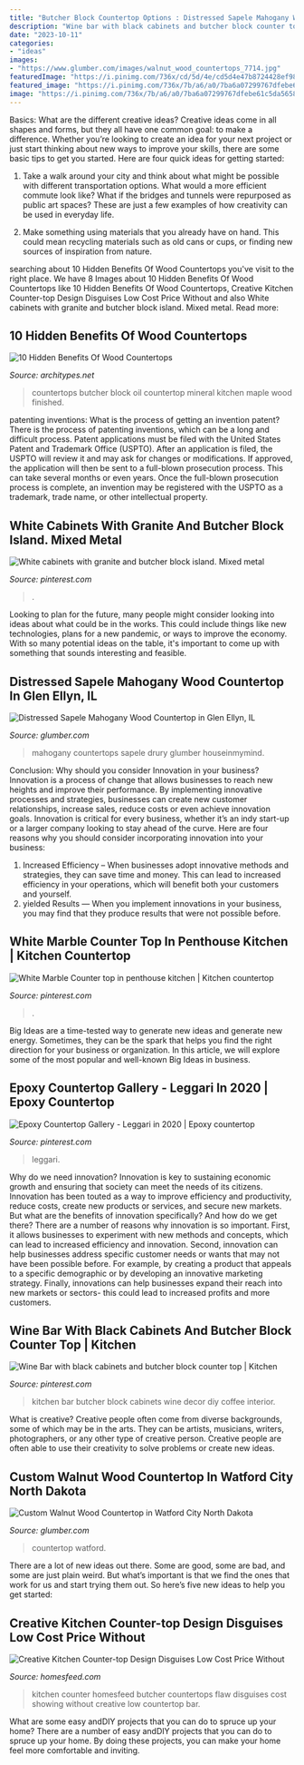 ```yaml
---
title: "Butcher Block Countertop Options : Distressed Sapele Mahogany Wood Countertop In Glen Ellyn, Il"
description: "Wine bar with black cabinets and butcher block counter top"
date: "2023-10-11"
categories:
- "ideas"
images:
- "https://www.glumber.com/images/walnut_wood_countertops_7714.jpg"
featuredImage: "https://i.pinimg.com/736x/cd/5d/4e/cd5d4e47b8724428ef982164fc7a6f13.jpg"
featured_image: "https://i.pinimg.com/736x/7b/a6/a0/7ba6a07299767dfebe61c5da56585ae7.jpg"
image: "https://i.pinimg.com/736x/7b/a6/a0/7ba6a07299767dfebe61c5da56585ae7.jpg"
---
```



Basics: What are the different creative ideas?
Creative ideas come in all shapes and forms, but they all have one common goal: to make a difference. Whether you’re looking to create an idea for your next project or just start thinking about new ways to improve your skills, there are some basic tips to get you started. Here are four quick ideas for getting started:
1. Take a walk around your city and think about what might be possible with different transportation options. What would a more efficient commute look like? What if the bridges and tunnels were repurposed as public art spaces? These are just a few examples of how creativity can be used in everyday life.

2. Make something using materials that you already have on hand. This could mean recycling materials such as old cans or cups, or finding new sources of inspiration from nature.

	

		
searching about 10 Hidden Benefits Of Wood Countertops you've visit to the right place. We have 8 Images about 10 Hidden Benefits Of Wood Countertops like 10 Hidden Benefits Of Wood Countertops, Creative Kitchen Counter-top Design Disguises Low Cost Price Without and also White cabinets with granite and butcher block island. Mixed metal. Read more:
		
    
## 10 Hidden Benefits Of Wood Countertops

<img loading=lazy src="https://architypes.net/img/countertops/butcher-block/mineral-oil-finish.jpg" onerror="this.onerror=null;this.src='https://tse2.mm.bing.net/th?id=OIP.PycEvIuQrxIkmTfDs5AY1QHaJ3&amp;pid=15.1';" alt="10 Hidden Benefits Of Wood Countertops">

_Source: architypes.net_

>countertops butcher block oil countertop mineral kitchen maple wood finished. 

	

patenting inventions: What is the process of getting an invention patent?
There is the process of patenting inventions, which can be a long and difficult process. Patent applications must be filed with the United States Patent and Trademark Office (USPTO). After an application is filed, the USPTO will review it and may ask for changes or modifications. If approved, the application will then be sent to a full-blown prosecution process. This can take several months or even years. Once the full-blown prosecution process is complete, an invention may be registered with the USPTO as a trademark, trade name, or other intellectual property.

    
## White Cabinets With Granite And Butcher Block Island. Mixed Metal

<img loading=lazy src="https://i.pinimg.com/736x/7b/a6/a0/7ba6a07299767dfebe61c5da56585ae7.jpg" onerror="this.onerror=null;this.src='https://tse4.mm.bing.net/th?id=OIP.vsq7wBc6Z5CQb4TcbLIeJQHaE8&amp;pid=15.1';" alt="White cabinets with granite and butcher block island. Mixed metal">

_Source: pinterest.com_

>. 

	

Looking to plan for the future, many people might consider looking into ideas about what could be in the works. This could include things like new technologies, plans for a new pandemic, or ways to improve the economy. With so many potential ideas on the table, it's important to come up with something that sounds interesting and feasible.

    
## Distressed Sapele Mahogany Wood Countertop In Glen Ellyn, IL

<img loading=lazy src="https://glumber.com/images/Sapele_mahogany_wood_countertops_12826_3.jpg" onerror="this.onerror=null;this.src='https://tse1.mm.bing.net/th?id=OIP.cQZqNo88A3yO93ba9mjyeAHaLG&amp;pid=15.1';" alt="Distressed Sapele Mahogany Wood Countertop in Glen Ellyn, IL">

_Source: glumber.com_

>mahogany countertops sapele drury glumber houseinmymind. 

	

Conclusion: Why should you consider Innovation in your business?
Innovation is a process of change that allows businesses to reach new heights and improve their performance. By implementing innovative processes and strategies, businesses can create new customer relationships, increase sales, reduce costs or even achieve innovation goals. Innovation is critical for every business, whether it’s an indy start-up or a larger company looking to stay ahead of the curve. Here are four reasons why you should consider incorporating innovation into your business: 
1) Increased Efficiency – When businesses adopt innovative methods and strategies, they can save time and money. This can lead to increased efficiency in your operations, which will benefit both your customers and yourself. 
2) yielded Results — When you implement innovations in your business, you may find that they produce results that were not possible before.

    
## White Marble Counter Top In Penthouse Kitchen | Kitchen Countertop

<img loading=lazy src="https://i.pinimg.com/736x/08/53/6c/08536c27f7c6ef0ecb59571a033ad3ce.jpg" onerror="this.onerror=null;this.src='https://tse1.mm.bing.net/th?id=OIP.hvgEj0MrM_i3a6_dJe_K1AHaE8&amp;pid=15.1';" alt="White Marble Counter top in penthouse kitchen | Kitchen countertop">

_Source: pinterest.com_

>. 

	

Big Ideas are a time-tested way to generate new ideas and generate new energy. Sometimes, they can be the spark that helps you find the right direction for your business or organization. In this article, we will explore some of the most popular and well-known Big Ideas in business.

    
## Epoxy Countertop Gallery - Leggari In 2020 | Epoxy Countertop

<img loading=lazy src="https://i.pinimg.com/736x/a9/42/e7/a942e71824dceb1e18b702a960ceee58.jpg" onerror="this.onerror=null;this.src='https://tse2.mm.bing.net/th?id=OIP.ab2E8qKXNS0jsGLoQXaugwHaJ3&amp;pid=15.1';" alt="Epoxy Countertop Gallery - Leggari in 2020 | Epoxy countertop">

_Source: pinterest.com_

>leggari. 

	

Why do we need innovation?
Innovation is key to sustaining economic growth and ensuring that society can meet the needs of its citizens. Innovation has been touted as a way to improve efficiency and productivity, reduce costs, create new products or services, and secure new markets. But what are the benefits of innovation specifically? And how do we get there?
There are a number of reasons why innovation is so important. First, it allows businesses to experiment with new methods and concepts, which can lead to increased efficiency and innovation. Second, innovation can help businesses address specific customer needs or wants that may not have been possible before. For example, by creating a product that appeals to a specific demographic or by developing an innovative marketing strategy. Finally, innovations can help businesses expand their reach into new markets or sectors- this could lead to increased profits and more customers.

    
## Wine Bar With Black Cabinets And Butcher Block Counter Top | Kitchen

<img loading=lazy src="https://i.pinimg.com/736x/cd/5d/4e/cd5d4e47b8724428ef982164fc7a6f13.jpg" onerror="this.onerror=null;this.src='https://tse2.mm.bing.net/th?id=OIP.ecl408vDo61fjHbdEfCh_gHaJL&amp;pid=15.1';" alt="Wine Bar with black cabinets and butcher block counter top | Kitchen">

_Source: pinterest.com_

>kitchen bar butcher block cabinets wine decor diy coffee interior. 

	

What is creative?
Creative people often come from diverse backgrounds, some of which may be in the arts. They can be artists, musicians, writers, photographers, or any other type of creative person. Creative people are often able to use their creativity to solve problems or create new ideas.

    
## Custom Walnut Wood Countertop In Watford City North Dakota

<img loading=lazy src="https://www.glumber.com/images/walnut_wood_countertops_7714.jpg" onerror="this.onerror=null;this.src='https://tse3.mm.bing.net/th?id=OIP.UOWttZyCW1L21b_xb8y_AwHaLH&amp;pid=15.1';" alt="Custom Walnut Wood Countertop in Watford City North Dakota">

_Source: glumber.com_

>countertop watford. 

	

There are a lot of new ideas out there. Some are good, some are bad, and some are just plain weird. But what’s important is that we find the ones that work for us and start trying them out. So here’s five new ideas to help you get started: 

    
## Creative Kitchen Counter-top Design Disguises Low Cost Price Without

<img loading=lazy src="https://homesfeed.com/wp-content/uploads/2015/06/inexpensive-wooden-kitchen-countertop-with-butcher-and-modern-sink-and-curve-faucet-beneath-candle-pendants-before-bar-white-glass-windows-and-wooden-cabinetry.jpg" onerror="this.onerror=null;this.src='https://tse1.mm.bing.net/th?id=OIP.0usgd5IIp4_QDRQlBNlT_QHaEw&amp;pid=15.1';" alt="Creative Kitchen Counter-top Design Disguises Low Cost Price Without">

_Source: homesfeed.com_

>kitchen counter homesfeed butcher countertops flaw disguises cost showing without creative low countertop bar. 

	

What are some easy andDIY projects that you can do to spruce up your home?
There are a number of easy andDIY projects that you can do to spruce up your home. By doing these projects, you can make your home feel more comfortable and inviting.

